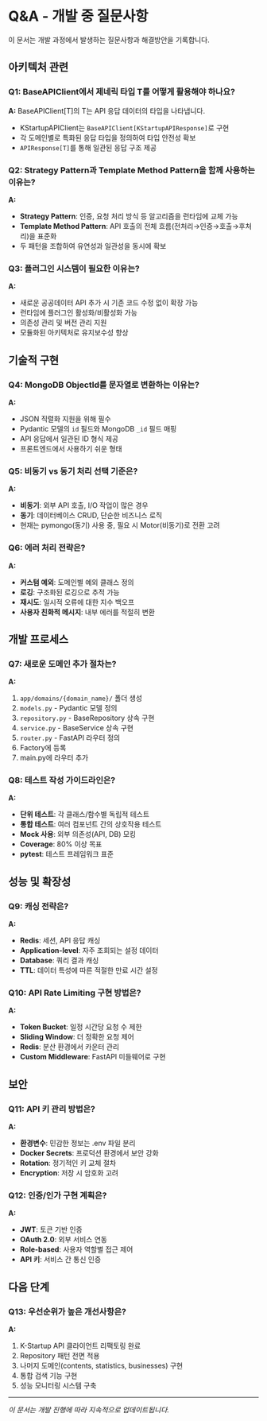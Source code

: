 # Q&A - 개발 중 질문사항

이 문서는 개발 과정에서 발생하는 질문사항과 해결방안을 기록합니다.

## 아키텍처 관련

### Q1: BaseAPIClient에서 제네릭 타입 T를 어떻게 활용해야 하나요?
**A:** BaseAPIClient[T]의 T는 API 응답 데이터의 타입을 나타냅니다.
- KStartupAPIClient는 `BaseAPIClient[KStartupAPIResponse]`로 구현
- 각 도메인별로 특화된 응답 타입을 정의하여 타입 안전성 확보
- `APIResponse[T]`를 통해 일관된 응답 구조 제공

### Q2: Strategy Pattern과 Template Method Pattern을 함께 사용하는 이유는?
**A:** 
- **Strategy Pattern**: 인증, 요청 처리 방식 등 알고리즘을 런타임에 교체 가능
- **Template Method Pattern**: API 호출의 전체 흐름(전처리→인증→호출→후처리)을 표준화
- 두 패턴을 조합하여 유연성과 일관성을 동시에 확보

### Q3: 플러그인 시스템이 필요한 이유는?
**A:** 
- 새로운 공공데이터 API 추가 시 기존 코드 수정 없이 확장 가능
- 런타임에 플러그인 활성화/비활성화 가능
- 의존성 관리 및 버전 관리 지원
- 모듈화된 아키텍처로 유지보수성 향상

## 기술적 구현

### Q4: MongoDB ObjectId를 문자열로 변환하는 이유는?
**A:** 
- JSON 직렬화 지원을 위해 필수
- Pydantic 모델의 `id` 필드와 MongoDB `_id` 필드 매핑
- API 응답에서 일관된 ID 형식 제공
- 프론트엔드에서 사용하기 쉬운 형태

### Q5: 비동기 vs 동기 처리 선택 기준은?
**A:**
- **비동기**: 외부 API 호출, I/O 작업이 많은 경우
- **동기**: 데이터베이스 CRUD, 단순한 비즈니스 로직
- 현재는 pymongo(동기) 사용 중, 필요 시 Motor(비동기)로 전환 고려

### Q6: 에러 처리 전략은?
**A:**
- **커스텀 예외**: 도메인별 예외 클래스 정의
- **로깅**: 구조화된 로깅으로 추적 가능
- **재시도**: 일시적 오류에 대한 지수 백오프
- **사용자 친화적 메시지**: 내부 에러를 적절히 변환

## 개발 프로세스

### Q7: 새로운 도메인 추가 절차는?
**A:**
1. `app/domains/{domain_name}/` 폴더 생성
2. `models.py` - Pydantic 모델 정의
3. `repository.py` - BaseRepository 상속 구현
4. `service.py` - BaseService 상속 구현  
5. `router.py` - FastAPI 라우터 정의
6. Factory에 등록
7. main.py에 라우터 추가

### Q8: 테스트 작성 가이드라인은?
**A:**
- **단위 테스트**: 각 클래스/함수별 독립적 테스트
- **통합 테스트**: 여러 컴포넌트 간의 상호작용 테스트
- **Mock 사용**: 외부 의존성(API, DB) 모킹
- **Coverage**: 80% 이상 목표
- **pytest**: 테스트 프레임워크 표준

## 성능 및 확장성

### Q9: 캐싱 전략은?
**A:**
- **Redis**: 세션, API 응답 캐싱
- **Application-level**: 자주 조회되는 설정 데이터
- **Database**: 쿼리 결과 캐싱
- **TTL**: 데이터 특성에 따른 적절한 만료 시간 설정

### Q10: API Rate Limiting 구현 방법은?
**A:**
- **Token Bucket**: 일정 시간당 요청 수 제한
- **Sliding Window**: 더 정확한 요청 제어
- **Redis**: 분산 환경에서 카운터 관리
- **Custom Middleware**: FastAPI 미들웨어로 구현

## 보안

### Q11: API 키 관리 방법은?
**A:**
- **환경변수**: 민감한 정보는 .env 파일 분리
- **Docker Secrets**: 프로덕션 환경에서 보안 강화
- **Rotation**: 정기적인 키 교체 절차
- **Encryption**: 저장 시 암호화 고려

### Q12: 인증/인가 구현 계획은?
**A:**
- **JWT**: 토큰 기반 인증
- **OAuth 2.0**: 외부 서비스 연동
- **Role-based**: 사용자 역할별 접근 제어
- **API 키**: 서비스 간 통신 인증

## 다음 단계

### Q13: 우선순위가 높은 개선사항은?
**A:**
1. K-Startup API 클라이언트 리팩토링 완료
2. Repository 패턴 전면 적용
3. 나머지 도메인(contents, statistics, businesses) 구현
4. 통합 검색 기능 구현
5. 성능 모니터링 시스템 구축

---

*이 문서는 개발 진행에 따라 지속적으로 업데이트됩니다.*
